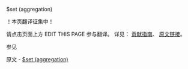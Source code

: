  $set (aggregation)

 ！本页翻译征集中！

请点击页面上方 EDIT THIS PAGE 参与翻译。
详见：
[贡献指南]( https://github.com/JinMuInfo/MongoDB-Manual-zh/blob/master/CONTRIBUTING.md )、
[原文链接](  https://docs.mongodb.com/manual/reference/operator/aggregation/set/  )。

 参见

原文 - [$set (aggregation)]( https://docs.mongodb.com/manual/reference/operator/aggregation/set/ )

